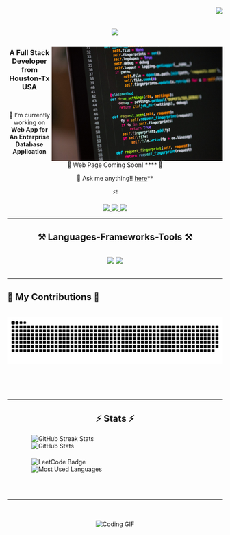 <img align="right" src="https://visitor-badge.laobi.icu/badge?page_id=Cann-E.Cann-E" />

<h1 align="center">
    <img src="https://readme-typing-svg.herokuapp.com/?font=Righteous&size=35&center=true&vCenter=true&width=500&height=70&duration=4000&lines=Hey!+👋;+I'm+Can+Ercan!;" />
</h1>

<img align="right" alt="Coding" width="400" src="https://raw.githubusercontent.com/Cann-E/Cann-E/Can-Main/photo-1515879218367-8466d910aaa4.jpeg" />




<h3 align="center">A Full Stack Developer from Houston-Tx USA</h3>

<br/>

<div align="center">
 
 🔭 I’m currently working on **Web App for
An Enterprise Database Application**
 
 🌱  Web Page Coming Soon! **** 🌱

💬 Ask me anything!! [here](https://github.com/Cann-E/Cann-E/issues)**

⚡!

 </div>
 
<div align="center"> 
  <a href="mailto:cann0211@gmail.com">
    <img src="https://img.shields.io/badge/Gmail-333333?style=for-the-badge&logo=gmail&logoColor=red" />
  </a>
  <a href="https://linkedin.com/in/Can Ercan" target="_blank">
    <img src="https://img.shields.io/badge/LinkedIn-0077B5?style=for-the-badge&logo=linkedin&logoColor=white" target="_blank" />
  </a>
  <a href="https://Cann-E.github.io" target="_blank">
     <img src="https://img.shields.io/badge/Portfolio-FF5722?style=for-the-badge&logo=todoist&logoColor=white" target="_blank" /> <!-- sqlite, safari, google-chrome are other good icon options -->
  </a>
</div>

 <hr/>
 
 
<h2 align="center">⚒️ Languages-Frameworks-Tools ⚒️</h2>
<br/>
<div align="center">
    <img src="https://skillicons.dev/icons?i=react,html,css,vscode,github,git,r,discord,ai,linux" />
    <img src="https://skillicons.dev/icons?i=python,javascript,cpp,postgres,sqlite,mysql" /><br>
</div>

<br/>
<hr/>

<h2 style="text-allign: left;">
  <h2>🐍 My Contributions 🐍</h2>
  <br>
  <img alt="snake eating my contributions" src="https://raw.githubusercontent.com/Cann-E/Cann-E/output/github-contribution-grid-snake.svg" />
  
  <br/><br/><br/>
</div>

<hr/>

<h2 style="text-align: center;">⚡ Stats ⚡</h2>

<div style="display: flex; justify-content: center; flex-wrap: wrap;">

    
  <!-- GitHub Streak Stats -->
  <img width="390" src="https://github-readme-streak-stats-salesp07.vercel.app/?user=Cann-E&count_private=true&theme=react&border_radius=10" alt="GitHub Streak Stats" />
  
  <!-- GitHub Stats -->
  <img width="390" src="https://github-readme-stats.vercel.app/api?username=Cann-E&count_private=true&show_icons=true&theme=react&rank_icon=github&border_radius=10" alt="GitHub Stats" />
</div>

<div style="display: flex; justify-content: center; flex-wrap: wrap; margin-top: 20px;">
  <!-- LeetCode Badge -->
  <img width="390" src="https://leetcode-badge-sage.vercel.app/badge/neetcode?theme=dark" alt="LeetCode Badge" />

  <!-- Most Used Languages -->
  <img width="390" src="https://github-readme-stats.vercel.app/api/top-langs/?username=salesp07&hide=HTML&langs_count=8&layout=compact&theme=react&border_radius=10&size_weight=0.5&count_weight=0.5&exclude_repo=github-readme-stats" alt="Most Used Languages" />
</div>

<br/><br/>

<hr/>

<br/>

<div align="center">

</div>

<br/>

<div align="center">
  <img alt="Coding GIF" width="400" src="https://i.giphy.com/media/v1.Y2lkPTc5MGI3NjExZmZxOXY1aWFjMmpydnhiazN1dzBpemxkYXlxM3B1NTZmcmNpM21weiZlcD12MV9pbnRlcm5hbF9naWZfYnlfaWQmY3Q9Zw/zOvBKUUEERdNm/giphy.gif" />
</div>

